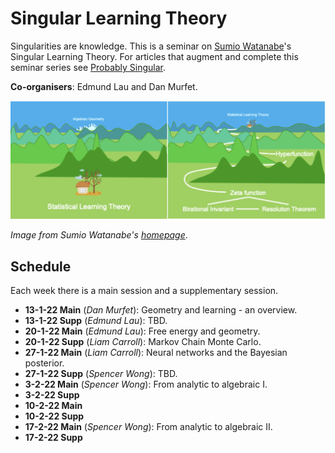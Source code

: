 # Singular Learning Theory

Singularities are knowledge. This is a seminar on [Sumio Watanabe](http://watanabe-www.math.dis.titech.ac.jp/users/swatanab/)'s Singular Learning Theory. For articles that augment and complete this seminar series see [Probably Singular](https://edmundlth.github.io/posts/singular-learning-theory-part-1/).

**Co-organisers**: Edmund Lau and Dan Murfet.

![banner](seminar-slt.png)

*Image from Sumio Watanabe's [homepage](http://watanabe-www.math.dis.titech.ac.jp/users/swatanab/)*.

## Schedule

Each week there is a main session and a supplementary session.

* **13-1-22 Main** (*Dan Murfet*): Geometry and learning - an overview.
* **13-1-22 Supp** (*Edmund Lau*): TBD.
* **20-1-22 Main** (*Edmund Lau*): Free energy and geometry.
* **20-1-22 Supp** (*Liam Carroll*): Markov Chain Monte Carlo.
* **27-1-22 Main** (*Liam Carroll*): Neural networks and the Bayesian posterior.
* **27-1-22 Supp** (*Spencer Wong*): TBD.
* **3-2-22 Main** (*Spencer Wong*): From analytic to algebraic I.
* **3-2-22 Supp**
* **10-2-22 Main** 
* **10-2-22 Supp**
* **17-2-22 Main** (*Spencer Wong*): From analytic to algebraic II.
* **17-2-22 Supp**
